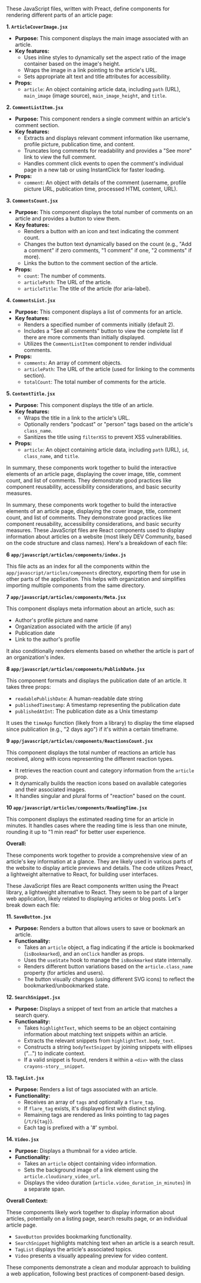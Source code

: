 These JavaScript files, written with Preact, define components for rendering different parts of an article page:

**1. `ArticleCoverImage.jsx`**

- **Purpose:** This component displays the main image associated with an article.
- **Key features:**
    - Uses inline styles to dynamically set the aspect ratio of the image container based on the image's height.
    - Wraps the image in a link pointing to the article's URL.
    - Sets appropriate alt text and title attributes for accessibility.
- **Props:**
    - `article`: An object containing article data, including `path` (URL), `main_image` (image source), `main_image_height`, and `title`.

**2. `CommentListItem.jsx`**

- **Purpose:** This component renders a single comment within an article's comment section.
- **Key features:**
    - Extracts and displays relevant comment information like username, profile picture, publication time, and content.
    - Truncates long comments for readability and provides a "See more" link to view the full comment.
    - Handles comment click events to open the comment's individual page in a new tab or using InstantClick for faster loading.
- **Props:**
    - `comment`: An object with details of the comment (username, profile picture URL, publication time, processed HTML content, URL).

**3. `CommentsCount.jsx`**

- **Purpose:** This component displays the total number of comments on an article and provides a button to view them.
- **Key features:**
    - Renders a button with an icon and text indicating the comment count.
    - Changes the button text dynamically based on the count (e.g., "Add a comment" if zero comments, "1 comment" if one, "2 comments" if more).
    - Links the button to the comment section of the article.
- **Props:**
    - `count`: The number of comments.
    - `articlePath`: The URL of the article.
    - `articleTitle`: The title of the article (for aria-label).

**4. `CommentsList.jsx`**

- **Purpose:** This component displays a list of comments for an article.
- **Key features:**
    - Renders a specified number of comments initially (default 2).
    - Includes a "See all comments" button to view the complete list if there are more comments than initially displayed.
    - Utilizes the `CommentListItem` component to render individual comments.
- **Props:**
    - `comments`: An array of comment objects.
    - `articlePath`: The URL of the article (used for linking to the comments section).
    - `totalCount`: The total number of comments for the article.

**5. `ContentTitle.jsx`**

- **Purpose:** This component displays the title of an article.
- **Key features:**
    - Wraps the title in a link to the article's URL.
    - Optionally renders "podcast" or "person" tags based on the article's `class_name`.
    - Sanitizes the title using `filterXSS` to prevent XSS vulnerabilities.
- **Props:**
    - `article`: An object containing article data, including `path` (URL), `id`, `class_name`, and `title`.

In summary, these components work together to build the interactive elements of an article page, displaying the cover image, title, comment count, and list of comments. They demonstrate good practices like component reusability, accessibility considerations, and basic security measures.

In summary, these components work together to build the interactive elements of an article page, displaying the cover image, title, comment count, and list of comments. They demonstrate good practices like component reusability, accessibility considerations, and basic security measures.
These JavaScript files are React components used to display information about articles on a website (most likely DEV Community, based on the code structure and class names). Here's a breakdown of each file:

**6 `app/javascript/articles/components/index.js`**

This file acts as an index for all the components within the `app/javascript/articles/components` directory, exporting them for use in other parts of the application. This helps with organization and simplifies importing multiple components from the same directory.

**7 `app/javascript/articles/components/Meta.jsx`**

This component displays meta information about an article, such as:

- Author's profile picture and name
- Organization associated with the article (if any)
- Publication date
- Link to the author's profile

It also conditionally renders elements based on whether the article is part of an organization's index.

**8 `app/javascript/articles/components/PublishDate.jsx`**

This component formats and displays the publication date of an article. It takes three props:

- `readablePublishDate`: A human-readable date string
- `publishedTimestamp`: A timestamp representing the publication date
- `publishedAtInt`: The publication date as a Unix timestamp

It uses the `timeAgo` function (likely from a library) to display the time elapsed since publication (e.g., "2 days ago") if it's within a certain timeframe.

**9 `app/javascript/articles/components/ReactionsCount.jsx`**

This component displays the total number of reactions an article has received, along with icons representing the different reaction types. 

- It retrieves the reaction count and category information from the `article` prop.
- It dynamically builds the reaction icons based on available categories and their associated images.
- It handles singular and plural forms of "reaction" based on the count.

**10 `app/javascript/articles/components/ReadingTime.jsx`**

This component displays the estimated reading time for an article in minutes. It handles cases where the reading time is less than one minute, rounding it up to "1 min read" for better user experience.

**Overall:**

These components work together to provide a comprehensive view of an article's key information at a glance. They are likely used in various parts of the website to display article previews and details. The code utilizes Preact, a lightweight alternative to React, for building user interfaces.


These JavaScript files are React components written using the Preact library, a lightweight alternative to React. They seem to be part of a larger web application, likely related to displaying articles or blog posts. Let's break down each file:

**11. `SaveButton.jsx`**

* **Purpose:** Renders a button that allows users to save or bookmark an article.
* **Functionality:**
    * Takes an `article` object, a flag indicating if the article is bookmarked (`isBookmarked`), and an `onClick` handler as props.
    * Uses the `useState` hook to manage the `isBookmarked` state internally.
    * Renders different button variations based on the `article.class_name` property (for articles and users).
    * The button visually changes (using different SVG icons) to reflect the bookmarked/unbookmarked state.

**12. `SearchSnippet.jsx`**

* **Purpose:** Displays a snippet of text from an article that matches a search query.
* **Functionality:**
    * Takes `highlightText`, which seems to be an object containing information about matching text snippets within an article.
    * Extracts the relevant snippets from `highlightText.body_text`.
    * Constructs a string `bodyTextSnippet` by joining snippets with ellipses ("...") to indicate context.
    * If a valid snippet is found, renders it within a `<div>` with the class `crayons-story__snippet`.

**13. `TagList.jsx`**

* **Purpose:** Renders a list of tags associated with an article.
* **Functionality:**
    * Receives an array of `tags` and optionally a `flare_tag`.
    * If `flare_tag` exists, it's displayed first with distinct styling.
    * Remaining tags are rendered as links pointing to tag pages (`/t/${tag}`).
    * Each tag is prefixed with a '#' symbol.

**14. `Video.jsx`**

* **Purpose:** Displays a thumbnail for a video article.
* **Functionality:**
    * Takes an `article` object containing video information.
    * Sets the background image of a link element using the `article.cloudinary_video_url`.
    * Displays the video duration (`article.video_duration_in_minutes`) in a separate span.

**Overall Context:**

These components likely work together to display information about articles, potentially on a listing page, search results page, or an individual article page.

* `SaveButton` provides bookmarking functionality.
* `SearchSnippet` highlights matching text when an article is a search result.
* `TagList` displays the article's associated topics.
* `Video` presents a visually appealing preview for video content.

These components demonstrate a clean and modular approach to building a web application, following best practices of component-based design.